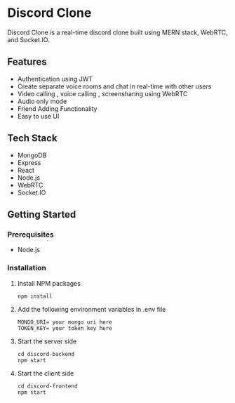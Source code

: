 # Discord Clone

Discord Clone is a real-time discord clone built using MERN stack, WebRTC, and Socket.IO.

## Features

- Authentication using JWT
- Create separate voice rooms and chat in real-time with other users
- Video calling , voice calling , screensharing using WebRTC
- Audio only mode
- Friend Adding Functionality
- Easy to use UI

## Tech Stack

- MongoDB
- Express
- React
- Node.js
- WebRTC
- Socket.IO

## Getting Started

### Prerequisites

- Node.js

### Installation

1. Install NPM packages
   ```
   npm install
   ```
2. Add the following environment variables in .env file

   ```
   MONGO_URI= your mongo uri here
   TOKEN_KEY= your token key here
   ```

3. Start the server side
   ```
   cd discord-backend
   npm start
   ```
4. Start the client side
   ```
   cd discord-frontend
   npm start
   ```
